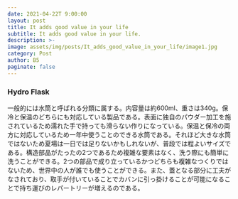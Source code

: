 ```yaml
---
date: 2021-04-22T 9:00:00
layout: post
title: It adds good value in your life
subtitle: It adds good value in your life.
description: >-
image: assets/img/posts/It_adds_good_value_in_your_life/image1.jpg
category: Post
author: B5
paginate: false
---
```


### Hydro Flask
一般的には水筒と呼ばれる分類に属する。内容量は約600ml、重さは340g。保冷と保温のどちらにも対応している製品である。表面に独自のパウダー加工を施されているため濡れた手で持っても滑らない作りになっている。保温と保冷の両方に対応しているため一年中使うことのできる水筒である。それほど大きな水筒ではないため夏場は一日では足りないかもしれないが、普段では程よいサイズである。構造部品がたったの2つであるため複雑な要素はなく、洗う際にも簡単に洗うことができる。2つの部品で成り立っているかつどちらも複雑なつくりではないため、世界中の人が誰でも使うことができる。また、蓋となる部分に工夫がなされており、取手が付いていることでカバンに引っ掛けることが可能になることで持ち運びのレパートリーが増えるのである。